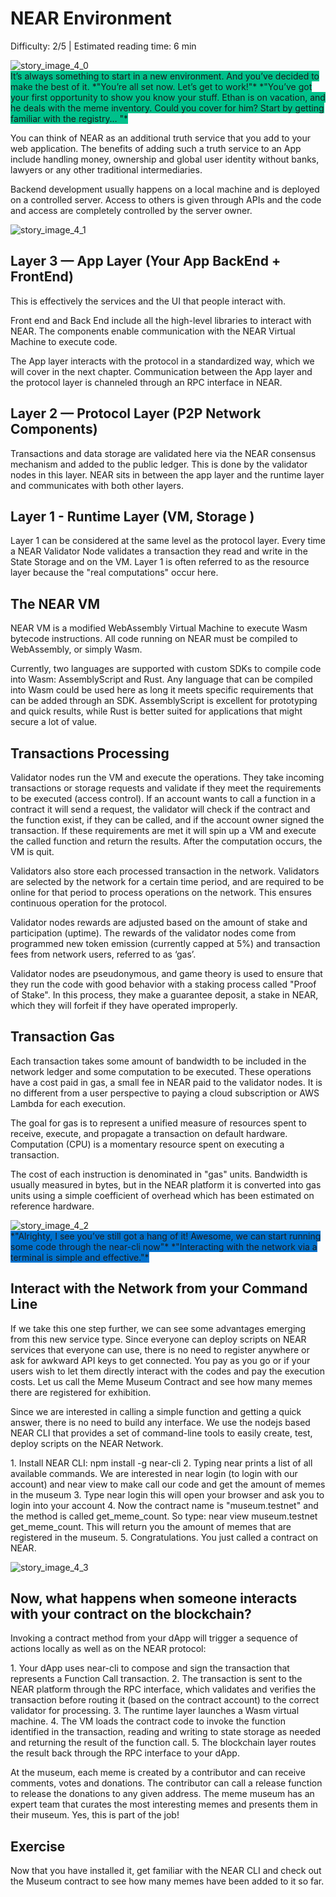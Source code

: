 # NEAR Environment

<Difficulty> Difficulty: 2/5 | Estimated reading time: 6 min </Difficulty>

<narrativeText style="background: #00C08B;">
    <div class="image-wrapper">
        <img alt="story_image_4_0" src="/images/chap_4_0.png">
    </div>
    <VerticalAlign>
        It’s always something to start in a new environment. And you’ve decided to make the best of it.
        <Spacer />
        *"You’re all set now. Let’s get to work!"*
        <Spacer />
        *"You’ve got your first opportunity to show you know your stuff. Ethan is on vacation, and he deals with the meme inventory. Could you cover for him? Start by getting familiar with the registry… "*
    </VerticalAlign>
</narrativeText>
<Spacer />

You can think of NEAR as an additional truth service that you add to your web application.
The benefits of adding such a truth service to an App include handling money, ownership and global user identity without banks, lawyers or any other traditional intermediaries.

Backend development usually happens on a local machine and is deployed on a controlled server. Access to others is given through APIs and the code and access are completely controlled by the server owner.

<ImageContainer>
    <img alt="story_image_4_1" src="/images/chap_4_1.png">
</ImageContainer>

## Layer 3 — App Layer (Your App BackEnd + FrontEnd)

This is effectively the services and the UI that people interact with.

Front end and Back End include all the high-level libraries to interact with NEAR. The components enable communication with the NEAR Virtual Machine to execute code.

The App layer interacts with the protocol in a standardized way, which we will cover in the next chapter. Communication between the App layer and the protocol layer is channeled through an RPC interface in NEAR.

## Layer 2 — Protocol Layer (P2P Network Components)

Transactions and data storage are validated here via the NEAR consensus mechanism and added to the public ledger. This is done by the validator nodes in this layer. NEAR sits in between the app layer and the runtime layer and communicates with both other layers.

## Layer 1 - Runtime Layer (VM, Storage )

Layer 1 can be considered at the same level as the protocol layer. Every time a NEAR Validator Node validates a transaction they read and write in the State Storage and on the VM. Layer 1 is often referred to as the resource layer because the "real computations" occur here.

## The NEAR VM

NEAR VM is a modified WebAssembly Virtual Machine to execute Wasm bytecode instructions. All code running on NEAR must be compiled to WebAssembly, or simply Wasm.

Currently, two languages are supported with custom SDKs to compile code into Wasm: AssemblyScript and Rust. Any language that can be compiled into Wasm could be used here as long it meets specific requirements that can be added through an SDK. AssemblyScript is excellent for prototyping and quick results, while Rust is better suited for applications that might secure a lot of value.

## Transactions Processing

Validator nodes run the VM and execute the operations. They take incoming transactions or storage requests and validate if they meet the requirements to be executed (access control). If an account wants to call a function in a contract it will send a request, the validator will check if the contract and the function exist, if they can be called, and if the account owner signed the transaction. If these requirements are met it will spin up a VM and execute the called function and return the results. After the computation occurs, the VM is quit.

Validators also store each processed transaction in the network. Validators are selected by the network for a certain time period, and are required to be online for that period to process operations on the network. This ensures continuous operation for the protocol.

Validator nodes rewards are adjusted based on the amount of stake and participation (uptime). The rewards of the validator nodes come from programmed new token emission (currently capped at 5%) and transaction fees from network users, referred to as ‘gas’.

Validator nodes are pseudonymous, and game theory is used to ensure that they run the code with good behavior with a staking process called "Proof of Stake". In this process, they make a guarantee deposit, a stake in NEAR, which they will forfeit if they have operated improperly.

## Transaction Gas

Each transaction takes some amount of bandwidth to be included in the network ledger and some computation to be executed. These operations have a cost paid in gas, a small fee in NEAR paid to the validator nodes. It is no different from a user perspective to paying a cloud subscription or AWS Lambda for each execution.

The goal for gas is to represent a unified measure of resources spent to receive, execute, and propagate a transaction on default hardware. Computation (CPU) is a momentary resource spent on executing a transaction.

The cost of each instruction is denominated in "gas" units. Bandwidth is usually measured in bytes, but in the NEAR platform it is converted into gas units using a simple coefficient of overhead which has been estimated on reference hardware.

<Spacer />
<narrativeText style="background: #0072CE">
    <div class="image-wrapper">
        <img alt="story_image_4_2" src="/images/chap_4_2.png">
    </div>
    <VerticalAlign>
        *"Alrighty, I see you’ve still got a hang of it! Awesome, we can start running some code through the near-cli now"*
        <Spacer />
        *"Interacting with the network via a terminal is simple and effective."*
    </VerticalAlign>
</narrativeText>
<Spacer />

## Interact with the Network from your Command Line

If we take this one step further, we can see some advantages emerging from this new service type. Since everyone can deploy scripts on NEAR services that everyone can use, there is no need to register anywhere or ask for awkward API keys to get connected. You pay as you go or if your users wish to let them directly interact with the codes and pay the execution costs.
Let us call the Meme Museum Contract and see how many memes there are registered for exhibition.

Since we are interested in calling a simple function and getting a quick answer, there is no need to build any interface. We use the nodejs based NEAR CLI that provides a set of command-line tools to easily create, test, deploy scripts on the NEAR Network.

1\. Install NEAR CLI: <AnimatedCode>npm install -g near-cli</AnimatedCode> 
2\. Typing <AnimatedCode>near</AnimatedCode> prints a list of all available commands. We are interested in near login (to login with our account) and near view to make call our code and get the amount of memes in the museum
3\. Type <AnimatedCode>near login</AnimatedCode> this will open your browser and ask you to login into your account
4\. Now the contract name is "museum.testnet" and the method is called get\_meme\_count. So type: <AnimatedCode>near view museum.testnet get\_meme\_count</AnimatedCode>. This will return you the amount of memes that are registered in the museum.
5\. Congratulations. You just called a contract on NEAR.

 <ImageContainer>
     <img alt="story_image_4_3" src="/images/chap_4_3.png">
 </ImageContainer>

<Spacer />

## Now, what happens when someone interacts with your contract on the blockchain?

Invoking a contract method from your dApp will trigger a sequence of actions locally as well as on the NEAR protocol:

1\. Your dApp uses near-cli to compose and sign the transaction that represents a Function Call transaction.
2\. The transaction is sent to the NEAR platform through the RPC interface, which validates and verifies the transaction before routing it (based on the contract account) to the correct validator for processing.
3\. The runtime layer launches a Wasm virtual machine.
4\. The VM loads the contract code to invoke the function identified in the transaction, reading and writing to state storage as needed and returning the result of the function call.
5\. The blockchain layer routes the result back through the RPC interface to your dApp.

<Spacer />

<BackgroundContainer>
At the museum, each meme is created by a contributor and can receive comments, votes and donations. The contributor can call a release function to release the donations to any given address. The meme museum has an expert team that curates the most interesting memes and presents them in their museum. Yes, this is part of the job!
</BackgroundContainer>

<Spacer />

## Exercise
Now that you have installed it, get familiar with the NEAR CLI and check out the Museum contract to see how many memes have been added to it so far.

<!-- <FormWrapper>
    <Input placeholder="Placeholder" type="text"/>
    <Button text="Submit" color="primary" invertIcon />
</FormWrapper> -->
